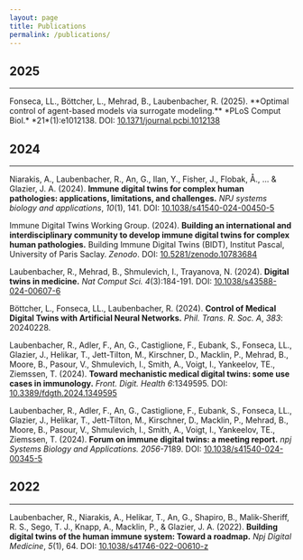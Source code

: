 ```yaml
---
layout: page
title: Publications
permalink: /publications/
---
```


<h2>2025</h2> 
<hr>
Fonseca, LL., Böttcher, L., Mehrad, B., Laubenbacher, R. (2025). **Optimal control of agent-based models via surrogate modeling.** *PLoS Comput Biol.* *21*(1):e1012138. DOI: <a href="https://doi.org/10.1371/journal.pcbi.1012138" target="_blank">10.1371/journal.pcbi.1012138</a>

<h2>2024</h2> 
<hr>

Niarakis, A., Laubenbacher, R., An, G., Ilan, Y., Fisher, J., Flobak, Å., ... & Glazier, J. A. (2024). **Immune digital twins for complex human pathologies: applications, limitations, and challenges.** *NPJ systems biology and applications*, *10*(1), 141. DOI: <a href="https://doi.org/10.1038/s41540-024-00450-5" target="_blank">10.1038/s41540-024-00450-5</a> 

Immune Digital Twins Working Group. (2024). **Building an international and interdisciplinary community to develop immune digital twins for complex human pathologies.** Building Immune Digital Twins (BIDT), Institut Pascal, University of Paris Saclay. *Zenodo*. DOI: <a href="https://doi.org/10.5281/zenodo.10783684" target="_blank">10.5281/zenodo.10783684</a>

Laubenbacher, R., Mehrad, B., Shmulevich, I., Trayanova, N. (2024). **Digital twins in medicine.** *Nat Comput Sci.* *4*(3):184-191. DOI: <a href="https://doi.org/10.1038/s43588-024-00607-6" target="_blank">10.1038/s43588-024-00607-6</a>

Böttcher, L., Fonseca, LL., Laubenbacher, R. (2024). **Control of Medical Digital Twins with Artificial Neural Networks.** *Phil. Trans. R. Soc. A*, *383*: 20240228.

Laubenbacher, R., Adler, F., An, G., Castiglione, F., Eubank, S., Fonseca, LL., Glazier, J., Helikar, T., Jett-Tilton, M., Kirschner, D., Macklin, P., Mehrad, B., Moore, B., Pasour, V., Shmulevich, I., Smith, A., Voigt, I., Yankeelov, TE., Ziemssen, T. (2024). **Toward mechanistic medical digital twins: some use cases in immunology.** *Front. Digit. Health* *6*:1349595. DOI:  <a href="https://doi.org/10.3389/fdgth.2024.1349595" target="_blank">10.3389/fdgth.2024.1349595</a>

Laubenbacher, R., Adler, F., An, G., Castiglione, F., Eubank, S., Fonseca, LL., Glazier, J., Helikar, T., Jett-Tilton, M., Kirschner, D., Macklin, P., Mehrad, B., Moore, B., Pasour, V., Shmulevich, I., Smith, A., Voigt, I., Yankeelov, TE., Ziemssen, T. (2024). **Forum on immune digital twins: a meeting report.** *npj Systems Biology and Applications.* *2056*-7189. DOI: <a href="https://doi.org/10.1038/s41540-024-00345-5" target="_blank">10.1038/s41540-024-00345-5</a>

<h2>2022</h2> 
<hr>

Laubenbacher, R., Niarakis, A., Helikar, T., An, G., Shapiro, B., Malik-Sheriff, R. S., Sego, T. J., Knapp, A., Macklin, P., & Glazier, J. A. (2022). **Building digital twins of the human immune system: Toward a roadmap.** *Npj Digital Medicine*, *5*(1), 64. DOI: <a href="https://doi.org/10.1038/s41746-022-00610-z" target="_blank">10.1038/s41746-022-00610-z</a> 